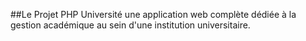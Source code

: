 ##Le Projet PHP Université
 une application web complète dédiée à la gestion académique au sein d'une institution universitaire.
